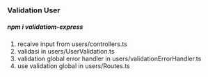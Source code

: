 ### Validation User

##### npm i validatiom-express

1. recaive input from users/controllers.ts
2. validasi in users/UserValidation.ts
3. validation global error handler in users/validationErrorHandler.ts
4. use validation global in users/Routes.ts
